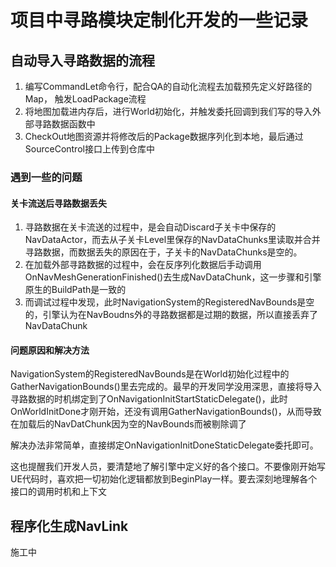 # 项目中寻路模块定制化开发的一些记录

## 自动导入寻路数据的流程

1.  编写CommandLet命令行，配合QA的自动化流程去加载预先定义好路径的Map， 触发LoadPackage流程
2.  将地图加载进内存后，进行World初始化，并触发委托回调到我们写的导入外部寻路数据函数中
3.  CheckOut地图资源并将修改后的Package数据序列化到本地，最后通过SourceControl接口上传到仓库中

### 遇到一些的问题

#### 关卡流送后寻路数据丢失

1.  寻路数据在关卡流送的过程中，是会自动Discard子关卡中保存的NavDataActor，而去从子关卡Level里保存的NavDataChunks里读取并合并寻路数据，而数据丢失的原因在于，子关卡的NavDataChunks是空的。
2.  在加载外部寻路数据的过程中，会在反序列化数据后手动调用OnNavMeshGenerationFinished()去生成NavDataChunk，这一步骤和引擎原生的BuildPath是一致的
3.  而调试过程中发现，此时NavigationSystem的RegisteredNavBounds是空的，引擎认为在NavBoudns外的寻路数据都是过期的数据，所以直接丢弃了NavDataChunk

#### 问题原因和解决方法

NavigationSystem的RegisteredNavBounds是在World初始化过程中的GatherNavigationBounds()里去完成的。最早的开发同学没用深思，直接将导入寻路数据的时机绑定到了OnNavigationInitStartStaticDelegate()，此时OnWorldInitDone才刚开始，还没有调用GatherNavigationBounds()，从而导致在加载后的NavDatChunk因为空的NavBounds而被剔除调了

解决办法非常简单，直接绑定OnNavigationInitDoneStaticDelegate委托即可。

这也提醒我们开发人员，要清楚地了解引擎中定义好的各个接口。不要像刚开始写UE代码时，喜欢把一切初始化逻辑都放到BeginPlay一样。要去深刻地理解各个接口的调用时机和上下文


## 程序化生成NavLink
施工中